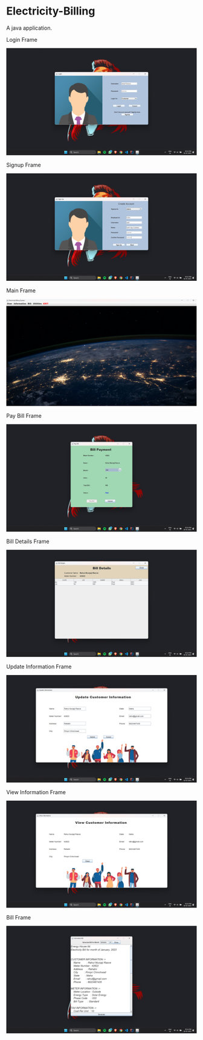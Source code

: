 # Electricity-Billing
A java application.

<p>Login Frame</p>
<img src = "https://github.com/Rahul-Rasve/Electricity-Billing/blob/main/Screenshots/login.png">

<p>Signup Frame</p>
<img src = "https://github.com/Rahul-Rasve/Electricity-Billing/blob/main/Screenshots/signup.png">

<p>Main Frame</p>
<img src = "https://github.com/Rahul-Rasve/Electricity-Billing/blob/main/Screenshots/landing.png">

<p>Pay Bill Frame</p>
<img src = "https://github.com/Rahul-Rasve/Electricity-Billing/blob/main/Screenshots/generateBill.png">

<p>Bill Details Frame</p>
<img src = "https://github.com/Rahul-Rasve/Electricity-Billing/blob/main/Screenshots/billDetails.png">

<p>Update Information Frame</p>
<img src = "https://github.com/Rahul-Rasve/Electricity-Billing/blob/main/Screenshots/updateInfo.png">

<p>View Information Frame</p>
<img src = "https://github.com/Rahul-Rasve/Electricity-Billing/blob/main/Screenshots/showInfo.png">

<p>Bill Frame</p>
<img src = "https://github.com/Rahul-Rasve/Electricity-Billing/blob/main/Screenshots/bill.png">

